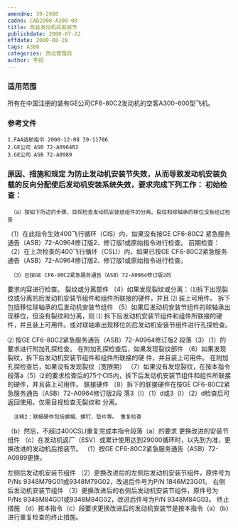 ```yaml
---
amendno: 39-2980
cadno: CAD2000-A300-08
title: 改装发动机后安装节
publishdate: 2000-07-22
effdate: 2000-08-28
tags: A300
categories: 西北管理局
author: 李锐
---
```


### 适用范围 
所有在中国注册的装有GE公司CF6-80C2发动机的空客A300-600型飞机。

### 参考文件
    1.FAA适航指令 2000-12-08 39-11786 
    2.GE公司 ASB 72-A0964R2 
    3.GE公司 ASB 72-A0989 


### 原因、措施和规定 为防止发动机安装节失效，从而导致发动机安装负载的反向分配使后发动机安装系统失效，要求完成下列工作： 初始检查： 
     （a）按如下所述的步骤，目视检查发动机安装结组件的分离、裂纹和球轴承的移位没有经过检查 
（1）在此指令生效400飞行循环（CIS）内，如果没有按GE CF6-80C2
紧急服务通告（ASB）72-A0964修订版2、修订版1或原始指令进行检查。 前期检查： 
（2）在上次检查的400飞行循环（CSLI）内，如果已按GE CF6-80C2紧急服务通告（ASB）72-A0964修订版2、修订版1或原始指令进行检查。
  
     （3）已按GE CF6-80C2紧急服务通告（ASB）72-A0964修订版2的
要求内容进行检查。 裂纹或分离部件 
（4）如果发现裂纹或分离： 
⑴拆下出现裂纹或分离的后发动机安装节组件和组件所联接的硬件，并且 
⑵ 装上可用件。 拆下包括移位球轴承的后发动机安装节组件 
     （5）如果后发动机安装节组件的球轴承出现移位，但没有裂纹和分离，则 
⑴ 拆下后发动机安装节组件和组件所联接的硬件，并且装上可用件。或对球轴承出现移位的后发动机安装节组件进行孔探检查。 

⑵ 按GE CF6-80C2紧急服务通告（ASB）72-A0964修订版2
段落（3）（1）的要求进行附加孔探检查。 在附加孔探检查后，如果发现裂纹部件 
    （6）如果发现裂纹，拆下后发动机安装节组件和组件所联接的硬
件，并且装上可用件。 在附加孔探检查后，如果没有发现裂纹（宽限期） 
（7）如果没有发现裂纹，在按本指令段落a（5）⑵的要求检查后的75个CIS内，拆下后发动机安装节组件和组件所联接的硬件，并且装上可用件。 
联接硬件 
（8）拆下的联接硬件在按GE CF6-80C2紧急服务通告（ASB）72-A0964修订版2段            落3（I）（1）d或3（I）（2）d检查后可返回使用。仅需目视检查无裂纹和 分离。 

      注释2：联接硬件包括螺帽、螺钉、垫片等。 重复检查 
（b）然后，不超过400CSLI重复完成本指令段落（a）的要求 更换改进的安装节组件 
    （c）在发动机返厂（ESV）或累计使用达到29000循环时，以先到为准，更换改进的发动机后按装节。 
（1）按GE CF6-80C2紧急服务通告（ASB）72-A0989更换。 
  
左侧后发动机安装节组件 
（2）更换改进后的左侧后发动机安装节组件，原件号为P/Ns 
9348M79G01或9348M79G02，改进后件号为P/N 1846M23G01。 右侧后发动机安装节组件 
（3）更换改进后的右侧后发动机安装节组件，原件号为P/Ns 
9348M84G01或9348M84G02，改进后件号为P/N 9348M84G03。 终止措施 
    （d）按本指令（c）段要求更换改进后的发动机安装节是按本指令（a）（b）进行重复检查的终止措施。
